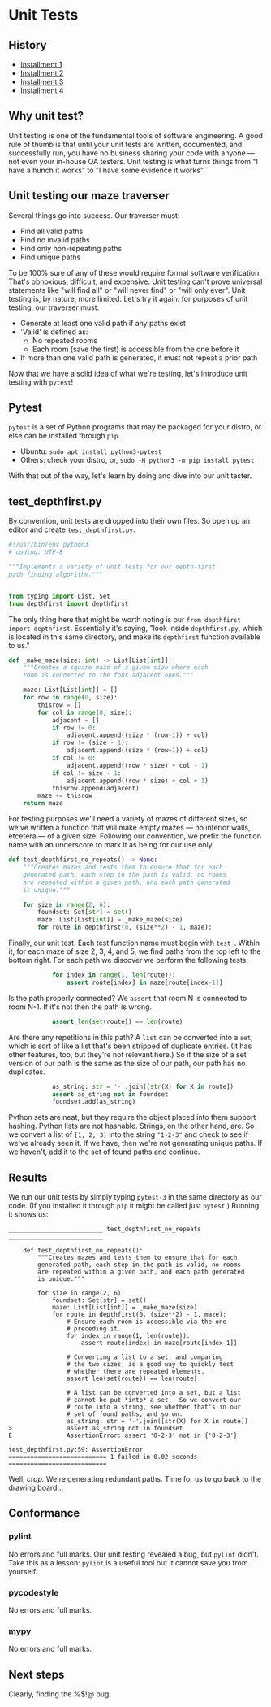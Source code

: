 # Unit Tests

## History

* [Installment 1](https://github.com/rjhansen/pluspora-algo/tree/master/depthfirst/dev/1)
* [Installment 2](https://github.com/rjhansen/pluspora-algo/tree/master/depthfirst/dev/2)
* [Installment 3](https://github.com/rjhansen/pluspora-algo/tree/master/depthfirst/dev/3)
* [Installment 4](https://github.com/rjhansen/pluspora-algo/tree/master/depthfirst/dev/4)

## Why unit test?

Unit testing is one of the fundamental tools of software engineering.  A good rule of thumb is that until your unit tests are written, documented, and successfully run, you have no business sharing your code with anyone — not even your in-house QA testers.  Unit testing is what turns things from "I have a hunch it works" to "I have some evidence it works".

## Unit testing our maze traverser

Several things go into success.  Our traverser must:

* Find all valid paths
* Find no invalid paths
* Find only non-repeating paths
* Find unique paths

To be 100% sure of any of these would require formal software verification.  That's obnoxious, difficult, and expensive.  Unit testing can't prove universal statements like "will find all" or "will never find" or "will only ever".  Unit testing is, by nature, more limited.  Let's try it again: for purposes of unit testing, our traverser must:

* Generate at least one valid path if any paths exist
* 'Valid' is defined as:
  * No repeated rooms
  * Each room (save the first) is accessible from the one before it
* If more than one valid path is generated, it must not repeat a prior path

Now that we have a solid idea of what we're testing, let's introduce unit testing with `pytest`!

## Pytest

`pytest` is a set of Python programs that may be packaged for your distro, or else can be installed through `pip`.

* Ubuntu: `sudo apt install python3-pytest`
* Others: check your distro, or, `sudo -H python3 -m pip install pytest`

With that out of the way, let's learn by doing and dive into our unit tester.

## test_depthfirst.py

By convention, unit tests are dropped into their own files.  So open up an editor and create `test_depthfirst.py`.

```python
#!/usr/bin/env python3
# coding: UTF-8

"""Implements a variety of unit tests for our depth-first
path finding algorithm."""


from typing import List, Set
from depthfirst import depthfirst
```

The only thing here that might be worth noting is our `from depthfirst import depthfirst`.  Essentially it's saying, "look inside `depthfirst.py`, which is located in this same directory, and make its `depthfirst` function available to us."

```python
def _make_maze(size: int) -> List[List[int]]:
    """Creates a square maze of a given size where each
    room is connected to the four adjacent ones."""

    maze: List[List[int]] = []
    for row in range(0, size):
        thisrow = []
        for col in range(0, size):
            adjacent = []
            if row != 0:
                adjacent.append((size * (row-1)) + col)
            if row != (size - 1):
                adjacent.append((size * (row+1)) + col)
            if col != 0:
                adjacent.append((row * size) + col - 1)
            if col != size - 1:
                adjacent.append((row * size) + col + 1)
            thisrow.append(adjacent)
        maze += thisrow
    return maze
```

For testing purposes we'll need a variety of mazes of different sizes, so we've written a function that will make empty mazes — no interior walls, etcetera — of a given size.  Following our convention, we prefix the function name with an underscore to mark it as being for our use only.

```python
def test_depthfirst_no_repeats() -> None:
    """Creates mazes and tests them to ensure that for each
    generated path, each step in the path is valid, no rooms
    are repeated within a given path, and each path generated
    is unique."""

    for size in range(2, 6):
        foundset: Set[str] = set()
        maze: List[List[int]] = _make_maze(size)
        for route in depthfirst(0, (size**2) - 1, maze):
```

Finally, our unit test.  Each test function name must begin with `test_`.  Within it, for each maze of size 2, 3, 4, and 5, we find paths from the top left to the bottom right.  For each path we discover we perform the following tests:

```python
            for index in range(1, len(route)):
                assert route[index] in maze[route[index-1]]
```

Is the path properly connected?  We `assert` that room N is connected to room N-1.  If it's not then the path is wrong.

```python
            assert len(set(route)) == len(route)

```

Are there any repetitions in this path?  A `list` can be converted into a `set`, which is sort of like a list that's been stripped of duplicate entries.  (It has other features, too, but they're not relevant here.)  So if the size of a set version of our path is the same as the size of our path, our path has no duplicates.

```python
            as_string: str = '-'.join([str(X) for X in route])
            assert as_string not in foundset
            foundset.add(as_string)
```

Python sets are neat, but they require the object placed into them support hashing.  Python lists are not hashable.  Strings, on the other hand, are.  So we convert a list of `[1, 2, 3]` into the string `"1-2-3"` and check to see if we've already seen it.  If we have, then we're not generating unique paths.  If we haven't, add it to the set of found paths and continue.

## Results

We run our unit tests by simply typing `pytest-3` in the same directory as our code.  (If you installed it through `pip` it might be called just `pytest`.)  Running it shows us:

```
__________________________ test_depthfirst_no_repeats __________________________

    def test_depthfirst_no_repeats():
        """Creates mazes and tests them to ensure that for each
        generated path, each step in the path is valid, no rooms
        are repeated within a given path, and each path generated
        is unique."""
    
        for size in range(2, 6):
            foundset: Set[str] = set()
            maze: List[List[int]] = _make_maze(size)
            for route in depthfirst(0, (size**2) - 1, maze):
                # Ensure each room is accessible via the one
                # preceding it.
                for index in range(1, len(route)):
                    assert route[index] in maze[route[index-1]]
    
                # Converting a list to a set, and comparing
                # the two sizes, is a good way to quickly test
                # whether there are repeated elements.
                assert len(set(route)) == len(route)
    
                # A list can be converted into a set, but a list
                # cannot be put *into* a set.  So we convert our
                # route into a string, see whether that's in our
                # set of found paths, and so on.
                as_string: str = '-'.join([str(X) for X in route])
>               assert as_string not in foundset
E               AssertionError: assert '0-2-3' not in {'0-2-3'}

test_depthfirst.py:59: AssertionError
=========================== 1 failed in 0.02 seconds ===========================
```

Well, _crap._  We're generating redundant paths.  Time for us to go back to the drawing board…

## Conformance

### pylint

No errors and full marks.  Our unit testing revealed a bug, but `pylint` didn't.  Take this as a lesson: `pylint` is a useful tool but it cannot save you from yourself.

### pycodestyle

No errors and full marks.

### mypy

No errors and full marks.

## Next steps

Clearly, finding the %$!@ bug.